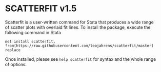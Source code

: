 # SCATTERFIT v1.5

Scatterfit is a user-written command for Stata that produces a wide range of scatter plots with overlaid fit lines. To install the package, execute the following command in Stata

```
net install scatterfit, from(https://raw.githubusercontent.com/leojahrens/scatterfit/master) replace
```

Once installed, please see `help scatterfit` for syntax and the whole range of options.
